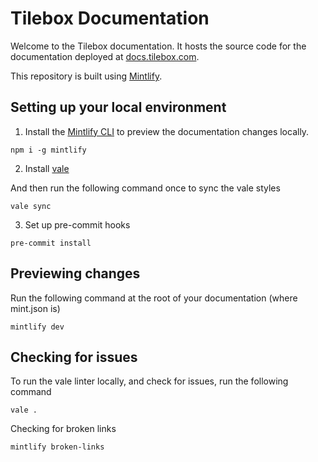 # Tilebox Documentation

Welcome to the Tilebox documentation. It hosts the source code for the documentation deployed at [docs.tilebox.com](https://docs.tilebox.com).

This repository is built using [Mintlify](https://www.mintlify.com).

## Setting up your local environment

1. Install the [Mintlify CLI](https://www.npmjs.com/package/mintlify) to preview the documentation changes locally.

```
npm i -g mintlify
```

2. Install [vale](https://vale.sh/docs/vale-cli/installation/)

And then run the following command once to sync the vale styles

```
vale sync
```

3. Set up pre-commit hooks

```
pre-commit install
```

## Previewing changes

Run the following command at the root of your documentation (where mint.json is)

```
mintlify dev
```

## Checking for issues

To run the vale linter locally, and check for issues, run the following command

```
vale .
```

Checking for broken links

```
mintlify broken-links
```
